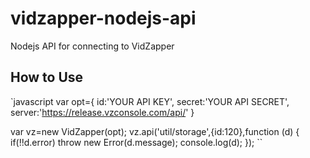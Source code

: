 vidzapper-nodejs-api
====================

Nodejs API for connecting to VidZapper

How to Use
-------------

`javascript
var opt={
	id:'YOUR API KEY',
	secret:'YOUR API SECRET',
	server:'https://release.vzconsole.com/api/'
}


var vz=new VidZapper(opt);
vz.api('util/storage',{id:120},function (d) {
  if(!!d.error) throw new Error(d.message);
  console.log(d);
});
``

